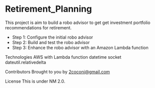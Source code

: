 # Retirement_Planning
This project is aim to build a robo advisor to get get investment portfolio recommendations for retirement.

* Step 1: Configure the initial robo advisor
* Step 2: Build and test the robo advisor
* Step 3: Enhance the robo advisor with an Amazon Lambda function

Technologies
AWS with Lambda function
datetime
socket
dateutil.relativedelta

Contributors
Brought to you by 2coconi@gmail.com

License
This is under NM 2.0.


